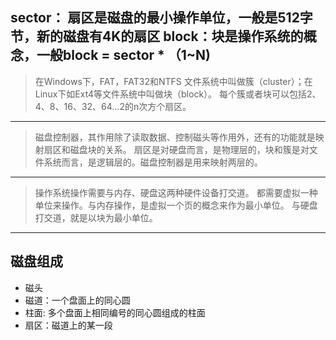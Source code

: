 
sector： 扇区是磁盘的最小操作单位，一般是512字节，新的磁盘有4K的扇区
block：块是操作系统的概念，一般block = sector * （1~N)
---
> 在Windows下，FAT，FAT32和NTFS 文件系统中叫做簇（cluster）；在Linux下如Ext4等文件系统中叫做块（block）。
> 每个簇或者块可以包括2、4、8、16、32、64…2的n次方个扇区。
---
> 磁盘控制器，其作用除了读取数据、控制磁头等作用外，还有的功能就是映射扇区和磁盘块的关系。
> 扇区是对硬盘而言，是物理层的，块和簇是对文件系统而言，是逻辑层的。磁盘控制器是用来映射两层的。
---
> 操作系统操作需要与内存、硬盘这两种硬件设备打交道。
> 都需要虚拟一种单位来操作。与内存操作，是虚拟一个页的概念来作为最小单位。
> 与硬盘打交道，就是以块为最小单位。
---
## 磁盘组成
- 磁头
- 磁道：一个盘面上的同心圆
- 柱面: 多个盘面上相同编号的同心圆组成的柱面
- 扇区：磁道上的某一段


